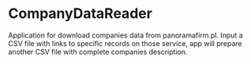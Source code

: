 # CompanyDataReader
Application for download companies data from panoramafirm.pl. Input a CSV file with links to specific records on those service, app will prepare another CSV file with complete companies description.
